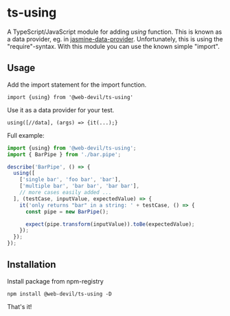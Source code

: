 ts-using
========
A TypeScript/JavaScript module for adding *using* function. This is known as a
data provider, eg. in [jasmine-data-provider](https://www.npmjs.com/package/jasmine-data-provider). 
Unfortunately, this is using the "require"-syntax. With this module you can use 
the known simple "import".

Usage
-----
Add the import statement for the import function.

``import {using} from '@web-devil/ts-using'``

Use it as a data provider for your test.

``using([//data], (args) => {it(...);}``

Full example:

```typescript
import {using} from '@web-devil/ts-using';
import { BarPipe } from './bar.pipe';

describe('BarPipe', () => {
  using([
    ['single bar', 'foo bar', 'bar'],
    ['multiple bar', 'bar bar', 'bar bar'],
    // more cases easily added ...
  ], (testCase, inputValue, expectedValue) => {
    it('only returns "bar" in a string: ' + testCase, () => {
      const pipe = new BarPipe();

      expect(pipe.transform(inputValue)).toBe(expectedValue);
    });
  });
});
```

Installation
------------
Install package from npm-registry

``npm install @web-devil/ts-using -D``

That's it!